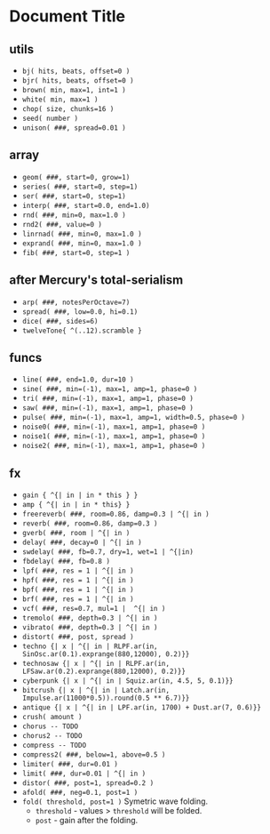 # Document Title
## utils
- `bj( hits, beats, offset=0 )`
- `bjr( hits, beats, offset=0 )`
- `brown( min, max=1, int=1 )`
- `white( min, max=1 )`
- `chop( size, chunks=16 )`
- `seed( number )`
- `unison( ###, spread=0.01 )`
## array
- `geom( ###, start=0, grow=1)`
- `series( ###, start=0, step=1)`
- `ser( ###, start=0, step=1)`
- `interp( ###, start=0.0, end=1.0)`
- `rnd( ###, min=0, max=1.0 )`
- `rnd2( ###, value=0 )`
- `linrnad( ###, min=0, max=1.0 )`
- `exprand( ###, min=0, max=1.0 )`
- `fib( ###, start=0, step=1 )`
## after Mercury's total-serialism
- `arp( ###, notesPerOctave=7)`
- `spread( ###, low=0.0, hi=0.1)`
- `dice( ###, sides=6)`
- `twelveTone{ ^(..12).scramble }`
## funcs
- `line( ###, end=1.0, dur=10 )`
- `sine( ###, min=(-1), max=1, amp=1, phase=0 )`
- `tri( ###, min=(-1), max=1, amp=1, phase=0 )`
- `saw( ###, min=(-1), max=1, amp=1, phase=0 )`
- `pulse( ###, min=(-1), max=1, amp=1, width=0.5, phase=0 )`
- `noise0( ###, min=(-1), max=1, amp=1, phase=0 )`
- `noise1( ###, min=(-1), max=1, amp=1, phase=0 )`
- `noise2( ###, min=(-1), max=1, amp=1, phase=0 )`
## fx
- `gain { ^{| in | in * this } }`
- `amp { ^{| in | in * this} }`
- `freereverb( ###, room=0.86, damp=0.3 | ^{| in )`
- `reverb( ###, room=0.86, damp=0.3 )`
- `gverb( ###, room | ^{| in )`
- `delay( ###, decay=0 | ^{| in )`
- `swdelay( ###, fb=0.7, dry=1, wet=1 | ^{|in)`
- `fbdelay( ###, fb=0.8 )`
- `lpf( ###, res = 1 | ^{| in )`
- `hpf( ###, res = 1 | ^{| in )`
- `bpf( ###, res = 1 | ^{| in )`
- `brf( ###, res = 1 | ^{| in )`
- `vcf( ###, res=0.7, mul=1 |  ^{| in )`
- `tremolo( ###, depth=0.3 | ^{| in )`
- `vibrato( ###, depth=0.3 | ^{| in )`
- `distort( ###, post, spread )`
- `techno {| x | ^{| in | RLPF.ar(in, SinOsc.ar(0.1).exprange(880,12000), 0.2)}}`
- `technosaw {| x | ^{| in | RLPF.ar(in, LFSaw.ar(0.2).exprange(880,12000), 0.2)}}`
- `cyberpunk {| x | ^{| in | Squiz.ar(in, 4.5, 5, 0.1)}}`
- `bitcrush {| x | ^{| in | Latch.ar(in, Impulse.ar(11000*0.5)).round(0.5 ** 6.7)}}`
- `antique {| x | ^{| in | LPF.ar(in, 1700) + Dust.ar(7, 0.6)}}`
- `crush( amount )`
- `chorus -- TODO`
- `chorus2 -- TODO`
- `compress -- TODO`
- `compress2( ###, below=1, above=0.5 )`
- `limiter( ###, dur=0.01 )`
- `limit( ###, dur=0.01 | ^{| in )`
- `distor( ###, post=1, spread=0.2 )`
- `afold( ###, neg=0.1, post=1 )` 
- `fold( threshold, post=1 )` 
    Symetric wave folding.
    - `threshold` - values > `threshold` will be folded.
    - `post` - gain after the folding.
